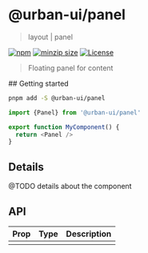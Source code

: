 # @urban-ui/panel

> layout | panel

[![npm](https://img.shields.io/npm/v/@urban-ui/panel?style=flat-square)](https://www.npmjs.com/package/@urban-ui/panel)
[![minzip size](https://img.shields.io/bundlephobia/minzip/@urban-ui/panel?style=flat-square)](https://bundlephobia.com/result?p=@urban-ui/panel)
[![License](https://img.shields.io/github/license/mattstyles/urban-ui.svg?style=flat-square)](https://github.com/mattstyles/urban-ui/blob/master/license.md)

> Floating panel for content

## Getting started

```sh
pnpm add -S @urban-ui/panel
```

```js
import {Panel} from '@urban-ui/panel'

export function MyComponent() {
  return <Panel />
}
```

## Details

@TODO details about the component

## API

| Prop | Type | Description |
| ---- | ---- | ----------- |
|      |      |             |
